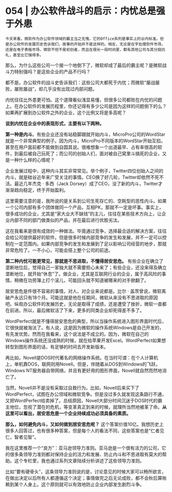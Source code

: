 # 054 | 办公软件战斗的启示：内忧总是强于外患

    今天来看，微软作为办公软件领域的霸主当之无愧，它的Office系列是事实上的业内标准。但是办公软件的发展历史告诉我们，故事的开始并不是这样的。相反，无论是在字处理软件市场，还是在电子表格市场，微软不但不是初创者，而且在很长一段时间里，都有其他公司与其分庭抗礼，甚至比它强得多。

那么，为什么这些公司一个接一个地倒下了，微软却成了最后的霸主呢？是微软战斗力特别强吗？是这些企业的产品不行吗？

都不是。办公软件的战斗史告诉我们：这些公司大都死于内忧；而微软“屡战屡败，屡败屡战”，却几乎没有出现过内部问题。

内忧往往比外患更可怕。这个道理看似浅显易懂，但很多公司都败在内忧的问题上。在办公软件的发展历程里，你还记得有多少公司是因为这样的问题倒下的么？如果再扩展到办公软件之外的企业，这个比例又将是多高呢？

**说到内忧在企业中的表现形式，主要有以下两种。**

**第一种是内斗**。有些企业还没有站稳脚跟就开始内斗，MicroPro公司的WordStar就是一个非常典型的例子。因为内斗，MicroPro不同版本的WordStar开始互掐，甚至在用户面前都不能做到自圆其说。很难想象一个出道最早、占有率很高的软件，到最后被自己玩死了；而公司的创始人们，面对被自己窝里斗搞死的企业，又是一种什么样的心情呢？

企业发展过程中，这种内斗其实非常常见。举个例子，Twitter四位创始人之间的内斗，就是硅谷近年来广受关注的事情。CEO换了好几轮，Twitter却依然不死不活。最近几年杰克 · 多西（Jack Dorsey）成了CEO，没了新的内斗，Twitter才渐渐趋向稳定，终于开始盈利。

这里需要注意的是，我所说的是关系到公司生死存亡的、空耗型的恶性内斗。如果一个公司内部有多个团体做同一个产品，互相PK，那就不一定是坏事。事实上，很多成功的企业，尤其是“家大业大不缺钱”的主儿，往往在某些技术方向上，让企业内部不同的部门做类似的产品，并在最后进行优胜劣汰。

这在我看来是很有成效的一种做法。毕竟通过竞争，选择最合适的解决方案，往往会给公司提供最好的软件。但是很多时候内部竞争的发生和发展，并不一定可以控制在一定范围内。如果内部竞争的发生和发展到了足以影响公司经营的地步，那就非常危险了。一不小心，可能会搭上整个公司的前途。

**第二种内忧可能更常见，那就是不思进取，不懂得居安思危。** 有些企业在确立了垄断地位后，觉得自己一家独大就不需要担心未来了；有些企业，还没来得及确立垄断地位，就开始“休息”了。做企业，尤其是互联网行业的企业，属于高风险的事情，稍微在功劳簿上打个滚儿，可能回头就不知道被哪来的对手掀翻了。

居安思危是件很不容易的事情，对人、对企业来说都是。比尔 · 盖茨曾说，微软离破产永远只有18个月。可能这就是他在任期间，微软从来没有不思进取的原因吧。纵观办公软件的发展历史，无论是取得了成绩，还是遭受了挫折，微软一直都在前进。所以，最后微软活了下来，更多的同类企业却死得差不多了。

WordPerfect就是不懂得居安思危的典型，所以当操作系统进入图形界面时代后，它很快就被淘汰了。有人说，这是因为微软的操作系统Windows是自己开发的，有先发优势。然而在我看来，这个说法是不成立的。因为，微软在自己的Windows操作系统还没成熟的时候，就在给苹果开发Excel。WordPerfect如果想转型到图形界面的话，有足够的时间去开发新版本。

再比如，Novell是DOS时代著名的网络操作系统。在当时可谓：在个人计算机上，单机靠DOS，联网则用Novell。但是，伴随着从DOS到Windows的飞跃，Windows NT服务器自带网络，并且有更好用的图形界面，Novell就自然而然地消亡了。

当然，Novell并不是没有采取过自救行为。比如，Novell后来买下了WordPerfect，试图在办公领域和微软竞争。但是没过多久就发现这条路行不通，又把WordPerfect给卖掉了。总结原因，Novell大部分时间沉迷于DOS时代的霸主地位，忽视了潜在的危机，等变革真正到来的时候，就理所当然地被革了命。**从这里可以看出，居安思危是一个企业持续成功必须具备的素质。**

**那么，如何避免内斗，又如何做到居安思危呢？** 这个答案价值10亿。我想历史上很多人回答过，也有很多种答案，但是每个人的看法不同，这些答案也是“仁者见仁，智者见智”。

我在这里推荐一个“良方”：亚马逊领导力准则。亚马逊是一个很有活力的公司，它的很多条领导力准则都对保持企业的活力和发展、防止内斗和不思进取有莫大的帮助。这个专栏里，我也通过系列文章陆续分析讲述了这些领导力准则。

比如“要有硬骨头”，这条领导力准则说的是，讨论意见的时候大家可以畅所欲言，在做出决定以后所有人都遵循这个决定；事情做完之后无论成败，都不会秋后算账赖到某个人身上。这个原则就可以有效地防止企业内部发生剧烈斗争。
    